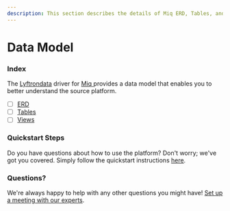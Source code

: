 ```yaml
---
description: This section describes the details of Miq ERD, Tables, and Views.
---
```


# Data Model

### Index

The  [Lyftrondata](https://www.lyftrondata.com/) driver for [Miq](https://www.lyftrondata.com/integration/miq/)[ ](https://www.lyftrondata.com/integration/miq/)provides a data model that enables you to better understand the source platform.

* [ ] [ERD](../../../marketing-analytics/miq/data-model/erd.md)
* [ ] [Tables](../../../marketing-analytics/miq/data-model/tables.md)
* [ ] [Views](../../../marketing-analytics/miq/data-model/views.md)

### Quickstart Steps

Do you have questions about how to use the platform? Don't worry; we've got you covered. Simply follow the quickstart instructions [here](../../../../quickstart-steps.md).

### Questions? <a href="#questions" id="questions"></a>

We're always happy to help with any other questions you might have! [Set up a meeting with our experts](https://www.lyftrondata.com/book-a-meeting/).

